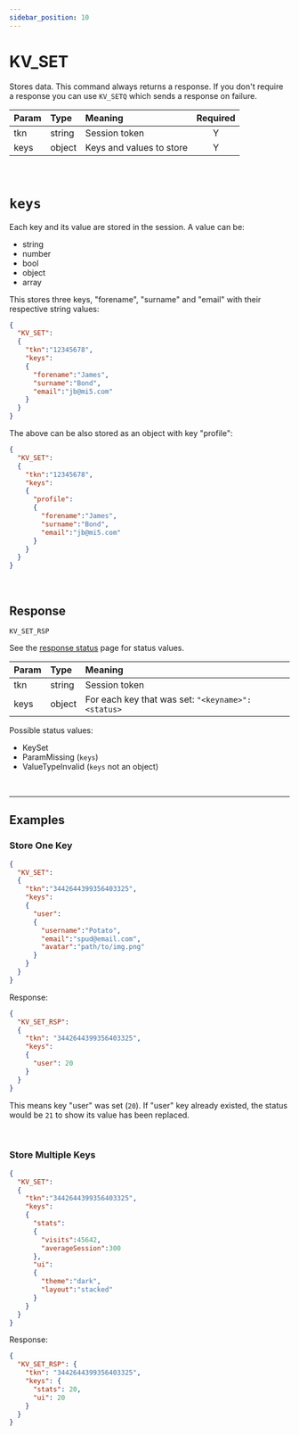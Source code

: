 ```yaml
---
sidebar_position: 10
---
```


# KV_SET
Stores data. This command always returns a response. If you don't require a response you can use `KV_SETQ` which sends a response on failure.


|Param|Type|Meaning|Required|
|:---|:---|:---|:---:|
|tkn|string|Session token|Y|
|keys|object|Keys and values to store|Y|


<br/>

# `keys`

Each key and its value are stored in the session. A value can be:

- string
- number
- bool
- object
- array


This stores three keys, "forename", "surname" and "email" with their respective string values:

```json
{
  "KV_SET":
  {
    "tkn":"12345678",
    "keys":
    {
      "forename":"James",
      "surname":"Bond",
      "email":"jb@mi5.com"
    }
  }
}
```

The above can be also stored as an object with key "profile":

```json
{
  "KV_SET":
  {
    "tkn":"12345678",
    "keys":
    {
      "profile":
      {
        "forename":"James",
        "surname":"Bond",
        "email":"jb@mi5.com"
      }      
    }
  }
}
```



<br/>


## Response

`KV_SET_RSP`

See the [response status](./../Statuses) page for status values.


|Param|Type|Meaning|
|:---|:---|:---|
|tkn|string|Session token|
|keys|object|For each key that was set: `"<keyname>":<status>`|


Possible status values:

- KeySet
- ParamMissing (`keys`)
- ValueTypeInvalid (`keys` not an object)

<br/>
<hr/>

## Examples

### Store One Key

```json
{
  "KV_SET":
  {
    "tkn":"3442644399356403325",
    "keys":
    {
      "user":
      {
        "username":"Potato",
        "email":"spud@email.com",
        "avatar":"path/to/img.png"
      }
    }
  }
}
```

Response:

```json
{
  "KV_SET_RSP":
  {
    "tkn": "3442644399356403325",
    "keys":
    {
      "user": 20
    }
  }
}
```

This means key "user" was set (`20`). If "user" key already existed, the status would be `21` to show its value has been replaced.

<br/>

### Store Multiple Keys

```json
{
  "KV_SET":
  {
    "tkn":"3442644399356403325",
    "keys":
    {
      "stats":
      {
        "visits":45642,
        "averageSession":300
      },
      "ui":
      {
        "theme":"dark",
        "layout":"stacked"
      }
    }
  }
}
```


Response:

```json
{
  "KV_SET_RSP": {
    "tkn": "3442644399356403325",
    "keys": {
      "stats": 20,
      "ui": 20
    }
  }
}
```
